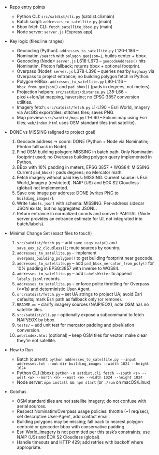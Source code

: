 - Repo entry points
  - Python CLI: `src/satdist/cli.py` (satdist.cli:main)
  - Batch script: `addresses_to_satellite.py` (main)
  - Bbox fetch CLI: `fetch_satellite_bbox.py` (main)
  - Node server: `server.js` (Express app)

- Key logic (files:line ranges)
  - Geocoding (Python): `addresses_to_satellite.py` L120-L186 – Nominatim `/search` with `polygon_geojson=1`, builds center + bbox.
  - Geocoding (Node): `server.js` L618-L673 – `geocodeAddress()` hits Nominatim, Photon fallback; returns bbox + optional footprint.
  - Overpass (Node): `server.js` L378-L396 – queries nearby `highway` via Overpass to project entrance; no building polygon fetch in Python.
  - Polygon→BBox: `addresses_to_satellite.py` L80-L116 – `bbox_from_geojson()` and `pad_bbox()` (pads in degrees, not meters).
  - Projection helpers: `src/satdist/distance.py` L35-L66 – pixel↔lon/lat mapping, haversine; no EPSG:3857 conversion utilities.
  - Imagery fetch: `src/satdist/fetch.py` L1-L190 – Esri World_Imagery via ArcGIS export/tiles; stitches tiles; saves PNG.
  - Map preview: `src/satdist/map.py` L1-L60 – Folium map using Esri tiles; `web/index.html` uses OSM standard tiles (not satellite).

- DONE vs MISSING (aligned to project goal)
  1) Geocode address → coord: DONE (Python + Node via Nominatim; Photon fallback in Node).
  2) Find OSM building polygon: MISSING in batch path. Only Nominatim footprint used; no Overpass building polygon query implemented in Python.
  3) BBox with 10% padding in meters, EPSG:3857 + WGS84: MISSING. Current `pad_bbox()` pads degrees; no Mercator math.
  4) Fetch imagery without paid keys: MISSING. Current source is Esri World_Imagery (restricted). NAIP (US) and EOX S2 Cloudless (global) not implemented.
  5) Save one image per address: DONE (writes PNG to `building_images/`).
  6) Write `labels.jsonl` with schema: MISSING. Per-address sidecar JSON exists, but no aggregated JSONL.
  7) Return entrance in normalized coords and convert: PARTIAL (Node server provides an entrance estimate for UI, not integrated into batch/labels).

- Minimal Change Set (exact files to touch)
  1) `src/satdist/fetch.py` – add `save_usgs_naip()` and `save_eox_s2_cloudless()`; route sources by country.
  2) `addresses_to_satellite.py` – implement `overpass_building_polygon()` to get building footprint near geocode.
  3) `addresses_to_satellite.py` – add `pad_bbox_mercator_from_poly()` for 10% padding in EPSG:3857 with inverse to WGS84.
  4) `addresses_to_satellite.py` – add `LabelsWriter` to append `labels.jsonl` records.
  5) `addresses_to_satellite.py` – enforce polite throttling for Overpass (>=1s) and deterministic User-Agent.
  6) `src/satdist/fetch.py` – set UA strings to project UA; avoid Esri defaults; mark Esri path as fallback only (or remove).
  7) `README.md` – clarify imagery sources (NAIP/EOX), note OSM has no satellite tiles.
  8) `src/satdist/cli.py` – optionally expose a subcommand to fetch NAIP/EOX by bbox.
  9) `tests/` – add unit test for mercator padding and pixel/latlon conversion.
  10) `web/index.html` (optional) – keep OSM tiles for vector; make clear they’re not satellite.

- How to Run
  - Batch (current): `python addresses_to_satellite.py --input addresses.txt --out-dir building_images --width 1024 --height 1024`
  - Python CLI (bbox): `python -m satdist.cli fetch --south <s> --west <w> --north <n> --east <e> --width 1024 --height 1024`
  - Node server: `npm install && npm start` (or `./run` on macOS/Linux)

- Gotchas
  - OSM standard tiles are not satellite imagery; do not confuse with aerial sources.
  - Respect Nominatim/Overpass usage policies: throttle (~1 req/sec), set descriptive User-Agent, add contact email.
  - Building polygons may be missing; fall back to nearest polygon centroid or geocoder bbox with conservative padding.
  - Esri World_Imagery is not permitted per this task’s constraints; use NAIP (US) and EOX S2 Cloudless (global).
  - Handle timeouts and HTTP 429; add retries with backoff where appropriate.

